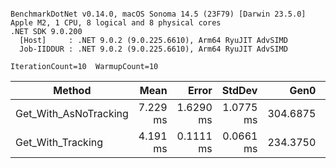 ```

BenchmarkDotNet v0.14.0, macOS Sonoma 14.5 (23F79) [Darwin 23.5.0]
Apple M2, 1 CPU, 8 logical and 8 physical cores
.NET SDK 9.0.200
  [Host]     : .NET 9.0.2 (9.0.225.6610), Arm64 RyuJIT AdvSIMD
  Job-IIDDUR : .NET 9.0.2 (9.0.225.6610), Arm64 RyuJIT AdvSIMD

IterationCount=10  WarmupCount=10  

```
| Method                | Mean     | Error     | StdDev    | Gen0     | Gen1     | Allocated |
|---------------------- |---------:|----------:|----------:|---------:|---------:|----------:|
| Get_With_AsNoTracking | 7.229 ms | 1.6290 ms | 1.0775 ms | 304.6875 | 101.5625 |   2.48 MB |
| Get_With_Tracking     | 4.191 ms | 0.1111 ms | 0.0661 ms | 234.3750 |  15.6250 |   1.89 MB |
